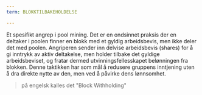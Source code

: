 ```yaml
---
term: BLOKKTILBAKEHOLDELSE

---
```

Et spesifikt angrep i pool mining. Det er en ondsinnet praksis der en deltaker i poolen finner en blokk med et gyldig arbeidsbevis, men ikke deler det med poolen. Angriperen sender inn delvise arbeidsbevis (shares) for å gi inntrykk av aktiv deltakelse, men holder tilbake det gyldige arbeidsbeviset, og fratar dermed utvinningsfellesskapet belønningen fra blokken. Denne taktikken har som mål å redusere gruppens inntjening uten å dra direkte nytte av den, men ved å påvirke dens lønnsomhet.

> på engelsk kalles det "Block Withholding"